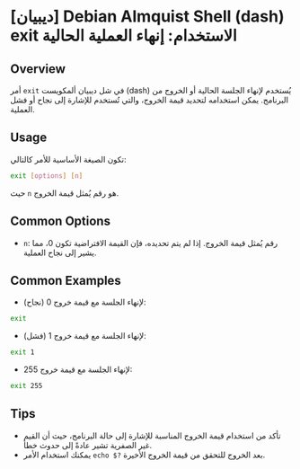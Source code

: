 # [ديبيان] Debian Almquist Shell (dash) exit الاستخدام: إنهاء العملية الحالية

## Overview
أمر `exit` في شل ديبيان ألمكويست (dash) يُستخدم لإنهاء الجلسة الحالية أو الخروج من البرنامج. يمكن استخدامه لتحديد قيمة الخروج، والتي تُستخدم للإشارة إلى نجاح أو فشل العملية.

## Usage
تكون الصيغة الأساسية للأمر كالتالي:

```bash
exit [options] [n]
```

حيث `n` هو رقم يُمثل قيمة الخروج.

## Common Options
- `n`: رقم يُمثل قيمة الخروج. إذا لم يتم تحديده، فإن القيمة الافتراضية تكون 0، مما يشير إلى نجاح العملية.

## Common Examples
- لإنهاء الجلسة مع قيمة خروج 0 (نجاح):

```bash
exit
```

- لإنهاء الجلسة مع قيمة خروج 1 (فشل):

```bash
exit 1
```

- لإنهاء الجلسة مع قيمة خروج 255:

```bash
exit 255
```

## Tips
- تأكد من استخدام قيمة الخروج المناسبة للإشارة إلى حالة البرنامج، حيث أن القيم غير الصفرية تشير عادةً إلى حدوث خطأ.
- يمكنك استخدام الأمر `echo $?` بعد الخروج للتحقق من قيمة الخروج الأخيرة.